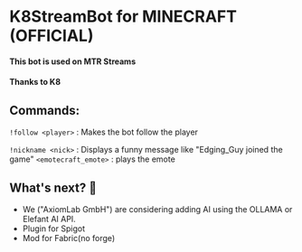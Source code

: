 # K8StreamBot for MINECRAFT (OFFICIAL)
#### This bot is used on MTR Streams
#### Thanks to K8
## Commands:
`!follow <player>` : Makes the bot follow the player 

`!nickname <nick>` : Displays a funny message like "Edging_Guy joined the game"
`<emotecraft_emote>` : plays the emote
## What's next? 🚀
- We ("AxiomLab GmbH") are considering adding AI using the OLLAMA or Elefant AI API.
- Plugin for Spigot
- Mod for Fabric(no forge)
